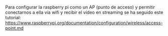 Para configurar la raspberry pi como un AP (punto de acceso) y permitir conectarnos a ella via wifi y 
recibir el vídeo en streaming se ha seguido este tutorial: 
https://www.raspberrypi.org/documentation/configuration/wireless/access-point.md
